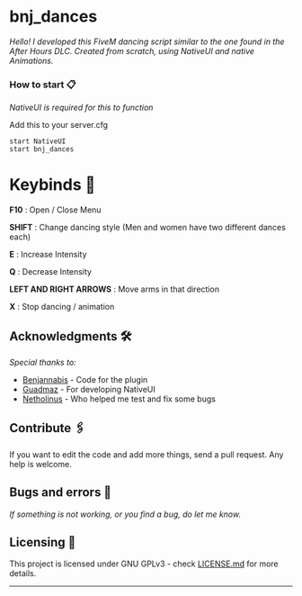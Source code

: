 # bnj_dances
 
_Hello! I developed this FiveM dancing script similar to the one found in the After Hours DLC. Created from scratch, using NativeUI and native Animations._


### How to start 📋
 
_NativeUI is required for this to function_

Add this to your server.cfg
```
start NativeUI
start bnj_dances
```
 
# Keybinds 🔧
 

__F10__ : Open / Close Menu

__SHIFT__ : Change dancing style (Men and women have two different dances each)

__E__ : Increase Intensity

__Q__ : Decrease Intensity

__LEFT AND RIGHT ARROWS__ : Move arms in that direction

__X__ : Stop dancing / animation


 
## Acknowledgments 🛠️
 
_Special thanks to:_
 
* [Benjannabis](http://github.com/bcortezf) - Code for the plugin
* [Guadmaz](http://github.com/Guad) - For developing NativeUI
* [Netholinus](http://steamcommunity.com/id/Netholinus/) - Who helped me test and fix some bugs
 
## Contribute 🖇️
 
If you want to edit the code and add more things, send a pull request. Any help is welcome.  
 
## Bugs and errors 🚀
 
_If something is not working, or you find a bug, do let me know._
 
 
## Licensing 📄
 
This project is licensed under GNU GPLv3 - check [LICENSE.md](LICENSE) for more details.
 
---
